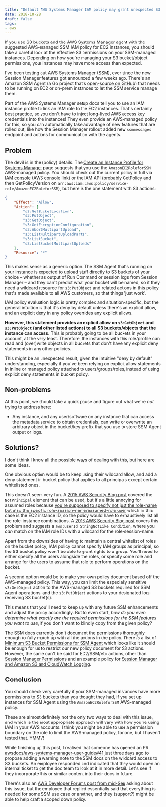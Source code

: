 ```yaml
---
title: "Default AWS Systems Manager IAM policy may grant unexpected S3 permissions"
date: 2018-10-28
draft: false
tags:
- aws
---
```


If you use S3 buckets and the AWS Systems Manager agent with the suggested AWS-managed SSM IAM policy for EC2 instances, you should take a careful look at the effective S3 permissions on your SSM-managed instances.
Depending on how you're managing your S3 bucket/object permissions, your instances may have more access than expected.

I've been testing out AWS Systems Manager (SSM), ever since the new Session Manager features got announced a few weeks ago.
There's an Amazon SSM Agent (a Go project that's [open-source on GitHub](https://github.com/aws/amazon-ssm-agent/)) that needs to be running on EC2 or on-prem instances to let the SSM service manage them.

Part of the AWS Systems Manager setup docs tell you to use an IAM instance profile to link an IAM role to the EC2 instances.
That's certainly best practice, so you don't have to inject long-lived AWS access key credentials into the instances!
They even provide an AWS-managed policy for this, so you can automatically take advantage of new features that are rolled out, like how the Session Manager rollout added new `ssmmessages` endpoint and actions for communication with the agents.

## Problem
The devil is in the (policy) details. The [Create an Instance Profile for Systems Manager](https://docs.aws.amazon.com/systems-manager/latest/userguide/sysman-configuring-access-role.html) page suggests that you use the `AmazonEC2RoleforSSM` AWS-managed policy.
You should check out the current policy in full via [IAM console](https://console.aws.amazon.com/iam/home?region=us-east-1#/policies/arn:aws:iam::aws:policy/service-role/AmazonEC2RoleforSSM$serviceLevelSummary?section=permissions) (AWS console link) or the IAM API (probably GetPolicy and then GetPolicyVersion on `arn:aws:iam::aws:policy/service-role/AmazonEC2RoleforSSM`), but here is the one statement with S3 actions:

```json
{
    "Effect": "Allow",
    "Action": [
        "s3:GetBucketLocation",
        "s3:PutObject",
        "s3:GetObject",
        "s3:GetEncryptionConfiguration",
        "s3:AbortMultipartUpload",
        "s3:ListMultipartUploadParts",
        "s3:ListBucket",
        "s3:ListBucketMultipartUploads"
    ],
    "Resource": "*"
}
```

This makes sense as a generic option.
The SSM Agent that's running on your instance is expected to upload stuff directly to S3 buckets of your choice – whether as output of Run Command or session logs from Session Manager – and they can't predict what your bucket will be named, so it they need a wildcard resource for `s3:PutObject` and related actions in this policy that's made available to all AWS customers, so that things 'just work'.

IAM policy evaluation logic is pretty complex and situation-specific, but the general intuition is that it's deny by default unless there's an explicit allow, and an explicit deny in any policy overrides any explicit allows.

**However, this statement provides an explicit allow on `s3:GetObject` and `s3:PutObject` (and other listed actions) to all S3 buckets/objects that the instance can access.**
This is probably going to be all buckets in your account, at the very least.
Therefore, the instances with this role/profile can read and (over)write objects in all buckets that don't have any explicit deny statements in any other policies.

This might be an unexpected result, given the intuitive "deny by default" understanding, especially if you've been relying on explicit allow statements in inline or managed policy attached to users/groups/roles, instead of using explicit deny statements in bucket policy.

## Non-problems
At this point, we should take a quick pause and figure out what we're *not* trying to address here:

- Any instance, and any user/software on any instance that can access the metadata service to obtain credentials, can write or overwrite an arbitrary object in the bucket/key-prefix that you use to store SSM Agent output or logs.

## Solutions?
I don't think I know all the possible ways of dealing with this, but here are some ideas.

One obvious option would be to keep using their wildcard allow, and add a deny statement in bucket policy that applies to all principals except certain whitelisted ones.

This doesn't seem very fun.
A [2015 AWS Security Blog post](https://aws.amazon.com/blogs/security/how-to-create-a-policy-that-whitelists-access-to-sensitive-amazon-s3-buckets/) covered the `NotPrincipal` element that can be used, but it's a little annoying for assumed roles because [you're supposed to specify not just the role-name but also the specific role-session-name/assumed-role user](https://docs.aws.amazon.com/IAM/latest/UserGuide/reference_policies_elements_notprincipal.html) which in this case is the EC2 instance ID, so the policy would have to exhaustively list all the role-instance combinations.
A [2016 AWS Security Blog post](https://aws.amazon.com/blogs/security/how-to-restrict-amazon-s3-bucket-access-to-a-specific-iam-role/) covers this problem and suggests a `aws:userId StringNotLike Condition`, where you _can_ match on the IAM role IDs with a wildcard for the role-session-name.

Apart from the downsides of having to maintain a central whitelist of roles on the bucket policy, IAM policy cannot specify IAM groups as principal, so the S3 bucket policy won't be able to grant rights to a group.
You'll need to either specify all the users alongside the roles, or specify some role and arrange for the users to assume that role to perform operations on the bucket.

A second option would be to make your own policy document based off the AWS-managed policy.
This way, you can limit the especially sensitive `s3:GetObject` action to the AWS-managed S3 buckets required for SSM Agent operations, and the `s3:PutObject` actions to your designated log-receiving S3 bucket(s).

This means that you'll need to keep up with any future SSM enhancements and adjust the policy accordingly.
But to even start, _how do you even determine what exactly are the required permissions for the SSM features you want to use_, if you don't want to blindly copy from the given policy?

The SSM docs currently don't document the permissions thoroughly enough to fully match up with all the actions in the policy.
There _is_ a list of [Minimum S3 Bucket Permissions for SSM Agent](https://docs.aws.amazon.com/systems-manager/latest/userguide/ssm-agent-minimum-s3-permissions.html) which looks like it should be enough for us to restrict our new policy document for S3 actions.
However, the same can't be said for EC2/SSM/etc actions, other than [Session Manager Permissions](https://docs.aws.amazon.com/systems-manager/latest/userguide/getting-started-add-permissions-to-existing-profile.html) and an example policy for [Session Manager and Amazon S3 and CloudWatch Logging](https://docs.aws.amazon.com/systems-manager/latest/userguide/getting-started-create-iam-instance-profile.html#create-iam-instance-profile-ssn-logging).

## Conclusion
You should check very carefully if your SSM-managed instances have more permissions to S3 buckets than you thought they had, if you set up instances for SSM Agent using the `AmazonEC2RoleforSSM` AWS-managed policy.

These are almost definitely not the only two ways to deal with this issue, and which is the most appropriate approach will vary with how you're using IAM in your AWS accounts.
I think you might be able to use a permission boundary on the role to limit the AWS-managed policy, for one, but I haven't tested that.
YMMV!

While finishing up this post, I realised that someone has opened an PR [awsdocs/aws-systems-manager-user-guide#41](https://github.com/awsdocs/aws-systems-manager-user-guide/pull/41) just three days ago to propose adding a warning note to the SSM docs on the wildcard access to S3 buckets.
An employee responded and indicated that they would open an internal ticket to get the doc team to look at it in more detail.
Let's see if they incorporate this or similar content into their docs in future.

There's also an [AWS Developer Forums post from mid-Sep](https://forums.aws.amazon.com/thread.jspa?messageID=868804&#868804) asking about this issue, but the employee that replied essentially said that everything is needed for some SSM use case or another, and they (support?) might be able to help craft a scoped down policy.

